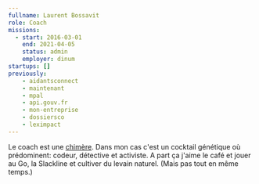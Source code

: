 ```yaml
---
fullname: Laurent Bossavit
role: Coach
missions:
  - start: 2016-03-01
    end: 2021-04-05
    status: admin
    employer: dinum
startups: []
previously:
    - aidantsconnect
    - maintenant
    - mpal
    - api.gouv.fr
    - mon-entreprise
    - dossiersco
    - leximpact
---
```


Le coach est une [chimère](https://fr.wikipedia.org/wiki/Chim%C3%A8re). Dans mon cas c'est un cocktail génétique où prédominent: codeur, détective et activiste. A part ça j'aime le café et jouer au Go, la Slackline et cultiver du levain naturel. (Mais pas tout en même temps.)
